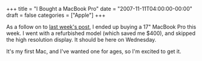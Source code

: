 +++
title = "I Bought a MacBook Pro"
date = "2007-11-11T04:00:00-00:00"
draft = false
categories = ["Apple"]
+++

As a follow on to [last week's
post](/post/questions-before-i-buy-a-macbook-pro),
I ended up buying a 17" MacBook Pro this week. I went with a refurbished
model (which saved me \$400), and skipped the high resolution display.
It should be here on Wednesday.

It's my first Mac, and I've wanted one for ages, so I'm excited to get
it.

